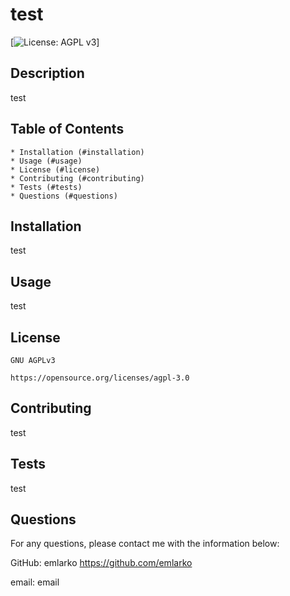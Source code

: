 # test

  [![License: AGPL v3](https://img.shields.io/badge/License-AGPL_v3-blue.svg)]
    
  ## Description 
  
  test

  ## Table of Contents
    * Installation (#installation)
    * Usage (#usage)
    * License (#license)
    * Contributing (#contributing)
    * Tests (#tests)
    * Questions (#questions)

  ## Installation 
  
  test

  ## Usage 

  test
  

  ## License
    
    GNU AGPLv3
    
    https://opensource.org/licenses/agpl-3.0
    
  

  ## Contributing 

  test
    

  ## Tests

  test
  

  ## Questions

  For any questions, please contact me with the information below:

  GitHub: emlarko https://github.com/emlarko

  email: email
  